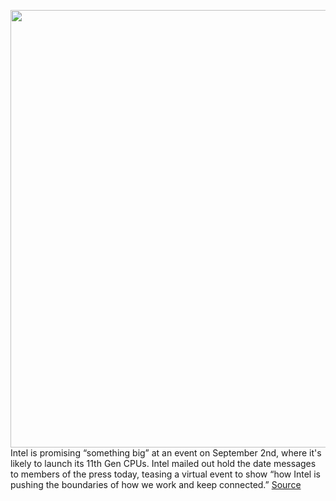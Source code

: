 <img src='https://cdn.vox-cdn.com/thumbor/FqIdLRTpv6IDJkhn0d1EaqIfnBQ=/0x0:2040x1360/1200x800/filters:focal(857x517:1183x843)/cdn.vox-cdn.com/uploads/chorus_image/image/67061039/acastro_180529_1777_intel_0001.0.0.jpg' width='700px' /><br/>
Intel is promising “something big” at an event on September 2nd, where it's likely to launch its 11th Gen CPUs. Intel mailed out hold the date messages to members of the press today, teasing a virtual event to show “how Intel is pushing the boundaries of how we work and keep connected.”
<a href='https://www.theverge.com/2020/7/15/21325633/intel-11th-gen-tiger-lake-processors-launch-event-date-teaser'> Source <a/>